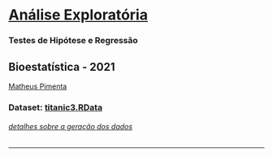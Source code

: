 # [Análise Exploratória](github.com/omatheuspimenta/titanic_exploratory)
### Testes de Hipótese e Regressão
## Bioestatística - 2021
[Matheus Pimenta](omatheuspimenta.github.io)
### Dataset: [titanic3.RData](dataset/titanic3.RData)
###### [detalhes sobre a geração dos dados](preprocess.md)
---